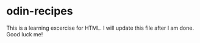 # odin-recipes
This is a learning excercise for HTML. I will update this file after I am done. Good luck me!